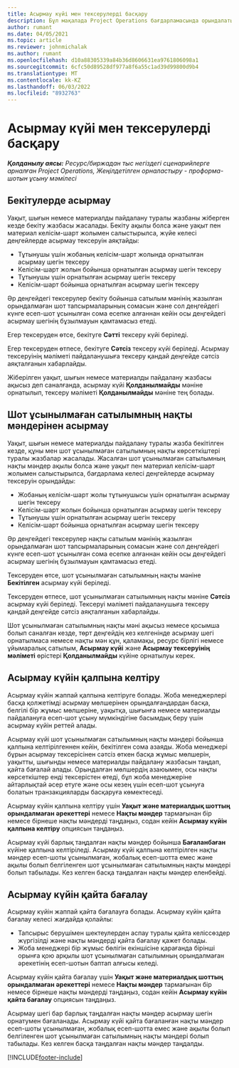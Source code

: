 ```yaml
---
title: Асырмау күйі мен тексерулерді басқару
description: Бұл мақалада Project Operations бағдарламасында орындалатын асырмау шегі тексерулері туралы ақпарат берілген.
author: rumant
ms.date: 04/05/2021
ms.topic: article
ms.reviewer: johnmichalak
ms.author: rumant
ms.openlocfilehash: d10a88305339a84b36d8606631ea9761806098a1
ms.sourcegitcommit: 6cfc50d89528df977a8f6a55c1ad39d99800d9b4
ms.translationtype: MT
ms.contentlocale: kk-KZ
ms.lasthandoff: 06/03/2022
ms.locfileid: "8932763"
---
```

# <a name="manage-not-to-exceed-status-and-validations"></a>Асырмау күйі мен тексерулерді басқару 

_**Қолданылу аясы:** Ресурс/биржадан тыс негіздегі сценарийлерге арналған Project Operations, Жеңілдетілген орналастыру - проформа-шотын ұсыну мәмілесі_

## <a name="not-to-exceed-on-approvals"></a>Бекітулерде асырмау

Уақыт, шығын немесе материалды пайдалану туралы жазбаны жіберген кезде бекіту жазбасы жасалады. Бекіту ақылы болса және уақыт пен материал келісім-шарт жолымен салыстырылса, жүйе келесі деңгейлерде асырмау тексеруін аяқтайды:

  - Тұтынушы үшін жобаның келісім-шарт жолында орнатылған асырмау шегін тексеру
  - Келісім-шарт жолын бойынша орнатылған асырмау шегін тексеру
  - Тұтынушы үшін орнатылған асырмау шегін тексеру
  - Келісім-шарт бойынша орнатылған асырмау шегін тексеру

Әр деңгейдегі тексерулер бекіту бойынша сатылым мәнінің жазылған орындалмаған шот тапсырмаларының сомасын және сол деңгейдегі күнге есеп-шот ұсынылған сома есепке алғаннан кейін осы деңгейдегі асырмау шегінің бұзылмауын қамтамасыз етеді.

Егер тексеруден өтсе, бекітуге **Сәтті** тексеру күйі беріледі.

Егер тексеруден өтпесе, бекітуге **Сәтсіз** тексеру күйі беріледі. Асырмау тексеруінің мәліметі пайдаланушыға тексеру қандай деңгейде сәтсіз аяқталғанын хабарлайды.

Жіберілген уақыт, шығын немесе материалды пайдалану жазбасы ақысыз деп саналғанда, асырмау күйі **Қолданылмайды** мәніне орнатылып, тексеру мәліметі **Қолданылмайды** мәніне тең болады.

## <a name="not-to-exceed-on-unbilled-sales-actuals"></a>Шот ұсынылмаған сатылымның нақты мәндерінен асырмау

Уақыт, шығын немесе материалды пайдалану туралы жазба бекітілген кезде, құны мен  шот ұсынылмаған сатылымның нақты көрсеткіштері туралы жазбалар жасалады. Жасалған шот ұсынылмаған сатылымның нақты мәндер ақылы болса және уақыт пен материал келісім-шарт жолымен салыстырылса, бағдарлама келесі деңгейлерде асырмау тексеруін орындайды:

  - Жобаның келісім-шарт жолы тұтынушысы үшін орнатылған асырмау шегін тексеру
  - Келісім-шарт жолын бойынша орнатылған асырмау шегін тексеру
  - Тұтынушы үшін орнатылған асырмау шегін тексеру
  - Келісім-шарт бойынша орнатылған асырмау шегін тексеру

Әр деңгейдегі тексерулер нақты сатылым мәнінің жазылған орындалмаған шот тапсырмаларының сомасын және сол деңгейдегі күнге есеп-шот ұсынылған сома есепке алғаннан кейін осы деңгейдегі асырмау шегінің бұзылмауын қамтамасыз етеді.

Тексеруден өтсе, шот ұсынылмаған сатылымның нақты мәніне **Бекітілген** асырмау күйі беріледі.

Тексеруден өтпесе, шот ұсынылмаған сатылымның нақты мәніне **Сәтсіз** асырмау күйі беріледі. Тексеруі мәліметі пайдаланушыға тексеру қандай деңгейде сәтсіз аяқталғанын хабарлайды.

Шот ұсынылмаған сатылымның нақты мәні ақысыз немесе қосымша болып саналған кезде, төрт деңгейдің кез келгенінде асырмау шегі орнатылмаса немесе нақты мән құн, қаламақы, ресурс бірлігі немесе ұйымаралық сатылым, **Асырмау күйі** және **Асырмау тексеруінің мәліметі** өрістері **Қолданылмайды** күйіне орнатылуы керек.

## <a name="reset-the-not-to-exceed-status"></a>Асырмау күйін қалпына келтіру

Асырмау күйін жаппай қалпына келтіруге болады. Жоба менеджерлері басқа қолжетімді асырмау мөлшерінен орындалғандардан басқа, белгілі бір жұмыс мөлшеріне, уақытқа, шығынға немесе материалды пайдалануға есеп-шот ұсыну мүмкіндігіне басымдық беру үшін асырмау күйін реттей алады.

Асырмау күйі шот ұсынылмаған сатылымның нақты мәндері бойынша қалпына келтірілгеннен кейін, бекітілген сома азаяды. Жоба менеджері бұрын асырмау тексерісінен сәтсіз өткен басқа жұмыс мөлшерін, уақытты, шығынды немесе материалды пайдалану жазбасын таңдап, қайта бағалай алады. Орындалған мөлшердің азаюымен, осы нақты көрсеткіштер енді тексерістен өтеді, бұл жоба менеджеріне айтарлықтай әсер етуге және осы кезең үшін есеп-шот ұсынуға болатын транзакцияларды басқаруға көмектеседі.

Асырмау күйін қалпына келтіру үшін **Уақыт және материалдық шоттың орындалмаған әрекеттері** немесе **Нақты мәндер** тармағынан бір немесе бірнеше нақты мәндерді таңдаңыз, содан кейін **Асырмау күйін қалпына келтіру** опциясын таңдаңыз.

Асырмау күйі барлық таңдалған нақты мәндер бойынша **Бағаланбаған** күйіне қалпына келтіріледі. Асырмау күйі қалпына келтірілген нақты мәндер есеп-шоты ұсынылмаған, жобалық есеп-шотта емес және ақылы болып белгіленген шот ұсынылмаған сатылымның нақты мәндері болып табылады. Кез келген басқа таңдалған нақты мәндер еленбейді.

## <a name="reevaluate-not-to-exceed-status"></a>Асырмау күйін қайта бағалау

Асырмау күйін жаппай қайта бағалауға болады. Асырмау күйін қайта бағалау келесі жағдайда қолайлы:

  - Тапсырыс берушімен шектеулерден аспау туралы қайта келіссөздер жүргізілді және нақты мәндерді қайта бағалау қажет болады.
  - Жоба менеджері бір жұмыс бөлігін екіншісіне қарағанда бірінші орынға қою арқылы шот ұсынылмаған сатылымның орындалмаған әрекетінің есеп-шотын баптап алғысы келеді.

Асырмау күйін қайта бағалау үшін **Уақыт және материалдық шоттың орындалмаған әрекеттері** немесе **Нақты мәндер** тармағынан бір немесе бірнеше нақты мәндерді таңдаңыз, содан кейін **Асырмау күйін қайта бағалау** опциясын таңдаңыз.

Асырмау шегі бар барлық таңдалған нақты мәндер асырмау шегін орнатумен бағаланады. Асырмау күйі қайта бағаланған нақты мәндер есеп-шоты ұсынылмаған, жобалық есеп-шотта емес және ақылы болып белгіленген шот ұсынылмаған сатылымның нақты мәндері болып табылады. Кез келген басқа таңдалған нақты мәндер таңдалды.


[!INCLUDE[footer-include](../../includes/footer-banner.md)]
